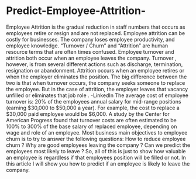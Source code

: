 # Predict-Employee-Attrition-
Employee Attrition is the gradual reduction in staff numbers that occurs as employees retire or resign and are not replaced. Employee attrition can be costly for businesses. The company loses employee productivity, and employee knowledge.  “Turnover / Churn” and “Attrition” are human resource terms that are often times confused. Employee turnover and attrition both occur when an employee leaves the company. Turnover , however, is from several different actions such as discharge, termination, resignation or abandonment. Attrition occurs when an employee retires or when the employer eliminates the position. The big difference between the two is that when turnover occurs, the company seeks someone to replace the employee. But in the case of attrition, the employer leaves that vacancy unfilled or eliminates that job role . -LinkedIn  The average cost of employee turnover is: 20% of the employees annual salary for mid-range positions (earning $30,000 to $50,000 a year). For example, the cost to replace a $30,000 paid employee would be $6,000.  A study by the Center for American Progress found that turnover costs are often estimated to be 100% to 300% of the base salary of replaced employee, depending on wage and role of an employee.  Most business main objectives to employee churn is to try to answer the following questions:      How to reduce employee churn ?     Why are good employees leaving the company ?     Can we predict the employees most likely to leave ?  So, all of this is just to show how valuable an employee is regardless if that employees position will be filled or not. In this article I will show you how to predict if an employee is likely to leave the company.
